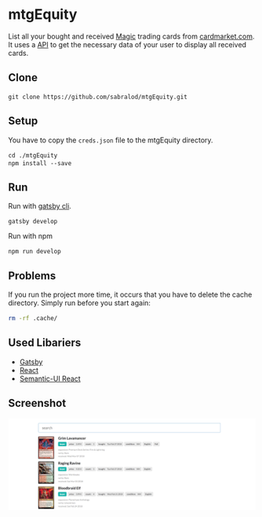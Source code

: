 # mtgEquity
List all your bought and received [Magic](https://magic.wizards.com) trading cards from [cardmarket.com](https://www.cardmarket.com/en/Magic). It uses a [API](https://www.mkmapi.eu/ws/documentation) to get the necessary data of your user to display all received cards.

## Clone
```
git clone https://github.com/sabralod/mtgEquity.git
```

## Setup
You have to copy the ```creds.json``` file to the mtgEquity directory.
```
cd ./mtgEquity
npm install --save
```

## Run
Run with [gatsby cli](https://www.npmjs.com/package/gatsby-cli).
```
gatsby develop
```
Run with npm
```
npm run develop
```

## Problems
If you run the project more time, it occurs that you have to delete the cache directory.
Simply run before you start again:
```bash
rm -rf .cache/
```

## Used Libariers

- [Gatsby](https://www.gatsbyjs.org/docs/)
- [React](https://reactjs.org/docs/hello-world.html)
- [Semantic-UI React](https://react.semantic-ui.com/introduction)

## Screenshot

![Screenshot](mtgEquity_screenshot.png)